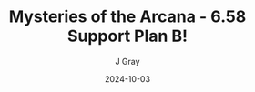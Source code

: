 ---
title: 'Mysteries of the Arcana - 6.58 Support Plan B!'
alt: 'Mysteries of the Arcana'
date: '2024-10-03'
author: 'J Gray'
artist: 'Keira'
---
